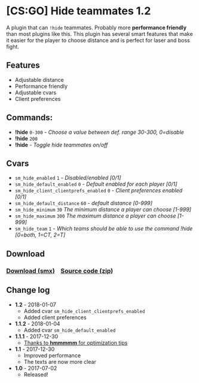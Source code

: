 # [CS:GO] Hide teammates 1.2
A plugin that can `!hide` teammates. Probably more **performance friendly** than most plugins like this. This
 plugin has several smart features that make it easier for the player to choose distance and is perfect for laser and boss fight.

## Features
  - Adjustable distance
  - Performance friendly
  - Adjustable cvars
  - Client preferences
  
## Commands:
  - **!hide** `0-300` - *_Choose a value between def. range 30-300, 0=disable_*
  - **!hide** `200`
  - **!hide** - *_Toggle hide teammates on/off_*
 
## Cvars
  - `sm_hide_enabled` `1` - *_Disabled/enabled [0/1]_*
  - `sm_hide_default_enabled` `0` - *_Default enabled for each player [0/1]_*
  - `sm_hide_client_clientprefs_enabled` `0` - *_Client preferences enabled [0/1]_*
  - `sm_hide_default_distance` `60` - *_default distance [0-999]_*
  - `sm_hide_minimum` `30` *_The minimum distance a player can choose [1-999]_*
  - `sm_hide_maximum` `300` *_The maximum distance a player can choose [1-999]_*
  - `sm_hide_team` `1` - *_Which teams should be able to use the command !hide [0=both, 1=CT, 2=T]_*
  
## Download
### [Download (smx)](https://github.com/IT-KiLLER/CSGO-Hide-teammates/raw/master/hide_teammates.smx)    [Source code (zip)](https://github.com/IT-KiLLER/CSGO-Hide-teammates/archive/master.zip)

## Change log
- **1.2** - 2018-01-07
  - Added cvar `sm_hide_client_clientprefs_enabled`
  - Added client preferences
- **1.1.2** - 2018-01-04
  - Added cvar `sm_hide_default_enabled`
- **1.1.1** - 2017-12-30
  - [Thanks to **hmmmmm** for optimization tips](https://forums.alliedmods.net/showpost.php?p=2568894&postcount=2)
- **1.1** - 2017-12-30
  - Improved performance
  - The texts are now more clear
- **1.0** - 2017-07-02
  - Released!
